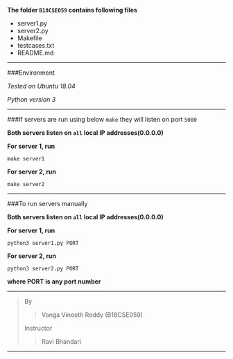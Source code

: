 **The folder `B18CSE059` contains following files**
* server1.py
* server2.py
* Makefile
* testcases.txt
* README.md
---
###Environment

*Tested on _Ubuntu 18.04_* 

*Python version 3*

---
###If servers are run using below `make` they will listen on port `5000`

**Both servers listen on `all` local IP addresses(0.0.0.0)**

**For server 1, run**

    make server1

**For server 2, run**

    make server2

---

###To run servers manually

**Both servers listen on `all` local IP addresses(0.0.0.0)**

**For server 1, run**

    python3 server1.py PORT

**For server 2, run**

    python3 server2.py PORT

**where PORT is any port number**

---

> By 
> >Vanga Vineeth Reddy (B18CSE059)
> 
> Instructor
> >Ravi Bhandari

---